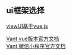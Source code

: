 ## ui框架选择
[viewUI基于vue.js](https://iviewui.com/components/input)

[Vant vue版本官方文档](https://vant-contrib.gitee.io/vant/#/zh-CN/)  
[Vant 微信小程序官方文档](http://vant-contrib.gitee.io/vant-weapp/#/intro)